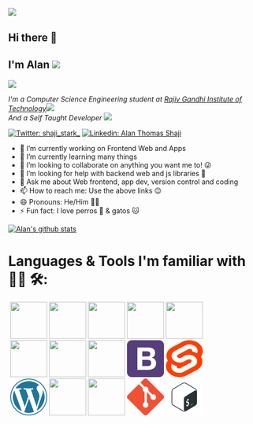 ![](https://komarev.com/ghpvc/?username=shaji-stark&color=green&style=plastic)
## Hi there 👋
## I'm Alan <img src="https://media.giphy.com/media/vOX78lMCTEgZa/giphy.gif" width="50">

<img align='center' src="justagif.gif" width="500">

<p><em>I'm a Computer Science Engineering student at <a href="http://www.rit.ac.in">Rajiv Gandhi Institute of Technology</a><img src="https://media.giphy.com/media/fYSnHlufseco8Fh93Z/giphy.gif" width="30"></br>And a Self Taught Developer <img src="https://media.giphy.com/media/WUlplcMpOCEmTGBtBW/giphy.gif" width="30"> 
</em></p>

[![Twitter: shaji_stark_](https://img.shields.io/twitter/follow/shaji_stark_?style=social)](https://twitter.com/shaji_stark_)
[![Linkedin: Alan Thomas Shaji](https://img.shields.io/badge/Alan-Thomas-Shaji?style=flat-square&logo=Linkedin&logoColor=white&link=https://www.linkedin.com/in/alan-thomas-shaji)](https://www.linkedin.com/in/alan-thomas-shaji)


- 🔭 I’m currently working on Frontend Web and Apps
- 🌱 I’m currently learning many things 
- 👯 I’m looking to collaborate on anything you want me to! 😜
- 🤔 I’m looking for help with backend web and js libraries 🤔
- 💬 Ask me about Web frontend, app dev, version control and coding 
- 📫 How to reach me: Use the above links 😌
- 😄 Pronouns: He/Him 🏳️‍🌈
- ⚡ Fun fact: I love perros 🐶 & gatos 🐱


[![Alan's github stats](https://github-readme-stats.vercel.app/api?username=shaji-stark&theme=nightowl&show_icons=true)](https://github.com/anuraghazra/github-readme-stats)


# Languages & Tools I'm familiar with 👨‍💻 🛠:
<div class="row" style="display: flex;flex-wrap: wrap;padding: 10 4px;">
    <div class="column" style="flex: 100%;padding: 0 4px;">
        <img src="/images/c.webp" width="75" height="75">
        <img src="/images/cpp.png" width="75" height="75">
        <img src="/images/python.png" width="75" height="75">
        <img src="/images/dart.png" width="75" height="75">
        <img src="/images/java.png" width="75" height="75">
    </div>
    <div class="column" style="flex: 100%;padding: 0 4px;">
        <img src="/images/html.png" width="75" height="75">
        <img src="/images/css.png" width="75" height="75">
        <img src="/images/js-logo.png" width="75" height="75">
        <img src="/images/bootstrap.png" width="75" height="75">
        <img src="/images/svelte.png" width="75" height="75">
    </div>
    <div class="column" style="flex: 100%;padding: 0 4px;">
        <img src="/images/wordpress.png" width="75" height="75">
        <img src="/images/flutter.svg" width="75" height="75">
        <img src="/images/figma.svg" width="75" height="75">
        <img src="/images/git.png" width="75" height="75">
        <img src="/images/bash.png" width="75" height="75">
    </div>
</div>